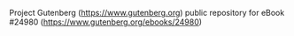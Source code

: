 Project Gutenberg (https://www.gutenberg.org) public repository for eBook #24980 (https://www.gutenberg.org/ebooks/24980)
